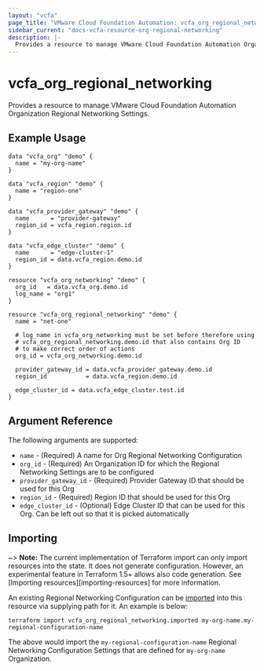 ```yaml
---
layout: "vcfa"
page_title: "VMware Cloud Foundation Automation: vcfa_org_regional_networking"
sidebar_current: "docs-vcfa-resource-org-regional-networking"
description: |-
  Provides a resource to manage VMware Cloud Foundation Automation Organization Regional Networking Settings.
---
```


# vcfa\_org\_regional\_networking

Provides a resource to manage VMware Cloud Foundation Automation Organization Regional Networking Settings.

## Example Usage

```hcl
data "vcfa_org" "demo" {
  name = "my-org-name"
}

data "vcfa_region" "demo" {
  name = "region-one"
}

data "vcfa_provider_gateway" "demo" {
  name      = "provider-gateway"
  region_id = vcfa_region.region.id
}

data "vcfa_edge_cluster" "demo" {
  name      = "edge-cluster-1"
  region_id = data.vcfa_region.demo.id
}

resource "vcfa_org_networking" "demo" {
  org_id   = data.vcfa_org.demo.id
  log_name = "org1"
}

resource "vcfa_org_regional_networking" "demo" {
  name = "net-one"

  # log_name in vcfa_org_networking must be set before therefore using 
  # vcfa_org_regional_networking.demo.id that also contains Org ID
  # to make correct order of actions
  org_id = vcfa_org_networking.demo.id

  provider_gateway_id = data.vcfa_provider_gateway.demo.id
  region_id           = data.vcfa_region.demo.id

  edge_cluster_id = data.vcfa_edge_cluster.test.id
}
```

## Argument Reference

The following arguments are supported:

- `name` - (Required) A name for Org Regional Networking Configuration
- `org_id` - (Required) An Organization ID for which the Regional Networking Settings are to be
  configured
- `provider_gateway_id` - (Required) Provider Gateway ID that should be used for this Org
- `region_id` - (Required) Region ID that should be used for this Org
- `edge_cluster_id` - (Optional) Edge Cluster ID that can be used for this Org. Can be left out so
  that it is picked automatically

## Importing

~> **Note:** The current implementation of Terraform import can only import resources into the
state. It does not generate configuration. However, an experimental feature in Terraform 1.5+ allows
also code generation. See [Importing resources][importing-resources] for more information.

An existing Regional Networking Configuration can be [imported][docs-import] into this resource via supplying path
for it. An example is below:

[docs-import]: https://www.terraform.io/docs/import/

```
terraform import vcfa_org_regional_networking.imported my-org-name.my-regional-configuration-name
```

The above would import the `my-regional-configuration-name` Regional Networking Configuration
Settings that are defined for `my-org-name` Organization.
